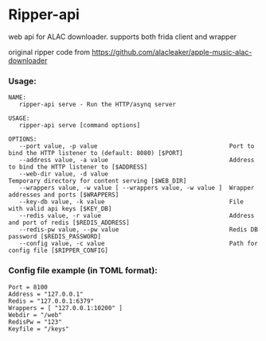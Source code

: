 # Ripper-api

web api for ALAC downloader. supports both frida client and wrapper

original ripper code from https://github.com/alacleaker/apple-music-alac-downloader

### Usage:
```
NAME:
   ripper-api serve - Run the HTTP/asynq server

USAGE:
   ripper-api serve [command options]

OPTIONS:
   --port value, -p value                                     Port to bind the HTTP listener to (default: 8080) [$PORT]
   --address value, -a value                                  Address to bind the HTTP listener to [$ADDRESS]
   --web-dir value, -d value                                  Temporary directory for content serving [$WEB_DIR]
   --wrappers value, -w value [ --wrappers value, -w value ]  Wrapper addresses and ports [$WRAPPERS]
   --key-db value, -k value                                   File with valid api keys [$KEY_DB]
   --redis value, -r value                                    Address and port of redis [$REDIS_ADDRESS]
   --redis-pw value, --pw value                               Redis DB password [$REDIS_PASSWORD]
   --config value, -c value                                   Path for config file [$RIPPER_CONFIG]
```

### Config file example (in TOML format):
```
Port = 8100
Address = "127.0.0.1"
Redis = "127.0.0.1:6379"
Wrappers = [ "127.0.0.1:10200" ]
Webdir = "/web"
RedisPw = "123"
Keyfile = "/keys"
```
